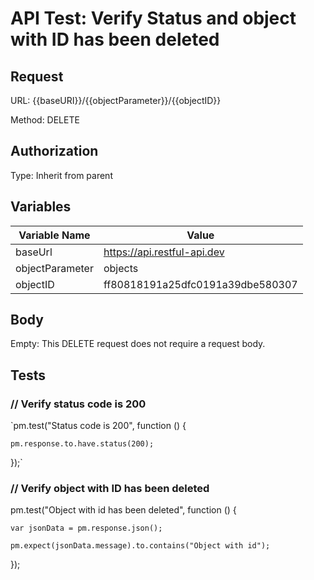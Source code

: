 # API Test: Verify Status and object with ID has been deleted

## Request

URL: {{baseURI}}/{{objectParameter}}/{{objectID}}

Method: DELETE

## Authorization

Type: Inherit from parent


## Variables

|Variable Name  |	Value                               |
|---------------|-------------------------------------|
|baseUrl	      |https://api.restful-api.dev          |
|objectParameter|objects                              |
|objectID       |ff80818191a25dfc0191a39dbe580307     |

## Body

Empty: This DELETE request does not require a request body.


## Tests
### // Verify status code is 200

`pm.test("Status code is 200", function () {

    pm.response.to.have.status(200);

});`

### // Verify object with ID has been deleted

pm.test("Object with id has been deleted", function () {

    var jsonData = pm.response.json();

    pm.expect(jsonData.message).to.contains("Object with id");

});


